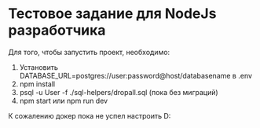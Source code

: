 # Тестовое задание для NodeJs разработчика
Для того, чтобы запустить проект, необходимо:
1) Установить DATABASE_URL=postgres://user:password@host/databasename в .env
2) npm install
3) psql -u User -f ./sql-helpers/dropall.sql (пока без миграций)
4) npm start или npm run dev

К сожалению докер пока не успел настроить D:
